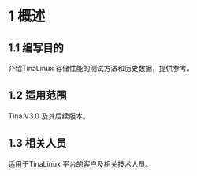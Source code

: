 # 1 概述

## 1.1 编写目的

介绍TinaLinux 存储性能的测试方法和历史数据，提供参考。

## 1.2 适用范围

Tina V3.0 及其后续版本。

## 1.3 相关人员

适用于TinaLinux 平台的客户及相关技术人员。